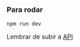 ### Para rodar
```
npm run dev
```
Lembrar de subir a [API](https://github.com/nike-sg/ask-me-anything/tree/main/api)
